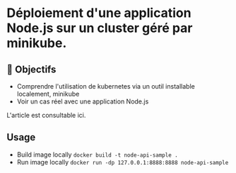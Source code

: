 # Déploiement d'une application Node.js sur un cluster géré par minikube.

## 🎯 Objectifs

- Comprendre l'utilisation de kubernetes via un outil installable localement, minikube
- Voir un cas réel avec une application Node.js

L'article est consultable ici.


## Usage

- Build image locally `docker build -t node-api-sample .`
- Run image locally `docker run -dp 127.0.0.1:8888:8888 node-api-sample`
